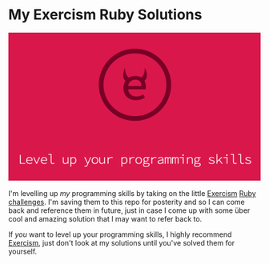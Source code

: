 # My Exercism Ruby Solutions

![Levelling up MY programming skills](exercism.png)

I'm levelling up _my_ programming skills by taking on the little [Exercism](http://exercism.io) [Ruby challenges](http://exercism.io/languages/ruby/about). I'm saving them to this repo for posterity and so I can come back and reference them in future, just in case I come up with some über cool and amazing solution that I may want to refer back to.

If _you_ want to level up your programming skills, I highly recommend [Exercism](http://exercism.io), just don't look at my solutions until you've solved them for yourself.
